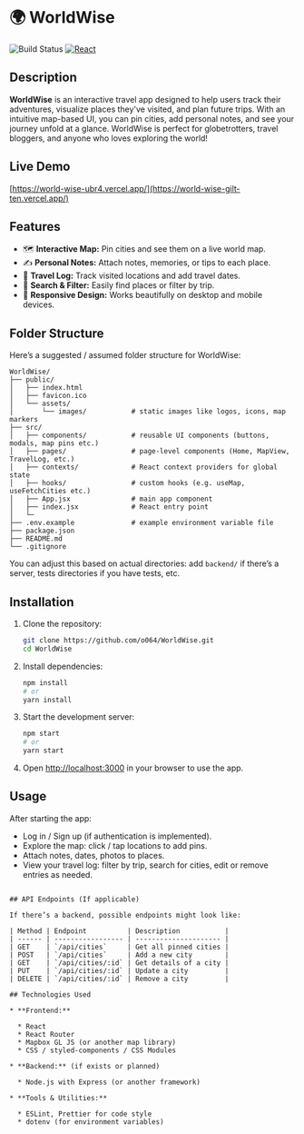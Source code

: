# 🌍 WorldWise
![Build Status](https://img.shields.io/badge/build-passing-brightgreen)
[![React](https://img.shields.io/badge/React-18+-61dafb?logo=react)](https://reactjs.org/)
## Description

**WorldWise** is an interactive travel app designed to help users track their adventures, visualize places they've visited, and plan future trips. With an intuitive map-based UI, you can pin cities, add personal notes, and see your journey unfold at a glance. WorldWise is perfect for globetrotters, travel bloggers, and anyone who loves exploring the world!

## Live Demo 
[https://world-wise-ubr4.vercel.app/](https://world-wise-gilt-ten.vercel.app/)
## Features

* 🗺️ **Interactive Map:** Pin cities and see them on a live world map.
* ✍️ **Personal Notes:** Attach notes, memories, or tips to each place.
* 📅 **Travel Log:** Track visited locations and add travel dates.
* 🔎 **Search & Filter:** Easily find places or filter by trip.
* 📱 **Responsive Design:** Works beautifully on desktop and mobile devices.

## Folder Structure

Here’s a suggested / assumed folder structure for WorldWise:

```
WorldWise/
├── public/
│   ├── index.html
│   ├── favicon.ico
│   └── assets/
│       └── images/           # static images like logos, icons, map markers
├── src/
│   ├── components/           # reusable UI components (buttons, modals, map pins etc.)
│   ├── pages/                # page-level components (Home, MapView, TravelLog, etc.)
│   ├── contexts/             # React context providers for global state
│   ├── hooks/                # custom hooks (e.g. useMap, useFetchCities etc.)
│   ├── App.jsx               # main app component
│   ├── index.jsx             # React entry point
│   └─
├── .env.example              # example environment variable file
├── package.json
├── README.md
└── .gitignore
```

You can adjust this based on actual directories: add `backend/` if there’s a server, tests directories if you have tests, etc.

## Installation

1. Clone the repository:

   ```bash
   git clone https://github.com/o064/WorldWise.git
   cd WorldWise
   ```

2. Install dependencies:

   ```bash
   npm install
   # or
   yarn install
   ```



3. Start the development server:

   ```bash
   npm start
   # or
   yarn start
   ```

5. Open [http://localhost:3000](http://localhost:3000) in your browser to use the app.

## Usage

After starting the app:

* Log in / Sign up (if authentication is implemented).
* Explore the map: click / tap locations to add pins.
* Attach notes, dates, photos to places.
* View your travel log: filter by trip, search for cities, edit or remove entries as needed.


```

## API Endpoints (If applicable)

If there’s a backend, possible endpoints might look like:

| Method | Endpoint          | Description           |
| ------ | ----------------- | --------------------- |
| GET    | `/api/cities`     | Get all pinned cities |
| POST   | `/api/cities`     | Add a new city        |
| GET    | `/api/cities/:id` | Get details of a city |
| PUT    | `/api/cities/:id` | Update a city         |
| DELETE | `/api/cities/:id` | Remove a city         |

## Technologies Used

* **Frontend:**

  * React
  * React Router
  * Mapbox GL JS (or another map library)
  * CSS / styled-components / CSS Modules

* **Backend:** (if exists or planned)

  * Node.js with Express (or another framework)

* **Tools & Utilities:**

  * ESLint, Prettier for code style
  * dotenv (for environment variables)

